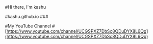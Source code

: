 #Hi there, I'm kashu


#kashu.github.io
###[](https://kashu.github.io)


#My YouTube Channel
#[https://www.youtube.com/channel/UCGSPXZ7DbSc8QDuDYX8L6Qg](https://www.youtube.com/channel/UCGSPXZ7DbSc8QDuDYX8L6Qg)

